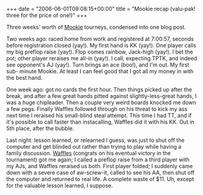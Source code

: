 +++
date = "2006-06-01T09:08:15+00:00"
title = "Mookie recap (valu-pak! three for the price of one!)"
+++



Three weeks' worth of [Mookie](http://mookie99.bigopokerroom.com/) tourneys,
condensed into one blog post.

Two weeks ago: raced home from work and registered at 7:00:57, seconds before
registration closed (yay!). My first hand is KK (yay!). One player calls my
big preflop raise (yay!). Flop comes rainbow, Jack-high (yay!). I bet the pot;
other player reraises me all-in (yay!). I call, expecting TPTK, and indeed see
opponent's AJ (yay!). Turn brings an ace (boo!), and I'm out. My first sub-
minute Mookie. At least I can feel good that I got all my money in with the
best hand.

One week ago: got no cards the first hour. Then things picked up after the
break, and after a few great hands pitted against slightly-less-great hands, I
was a huge chipleader. Then a couple very weird boards knocked me down a few
pegs. Finally Waffles followed through on his threat to kick my ass next time
I reraised his small-blind steal attempt. This time I had TT, and if it's
possible to call faster than instacalling, Waffles did it with his KK. Out in
5th place, after the bubble.

Last night: lesson learned, or relearned I guess, was just to shut off the
computer and get blinded out rather than trying to play while having a family
discussion. [Waffles](http://sirfwalgman.blogspot.com/) (congrats on his
eventual victory in the tournament) got me again; I called a preflop raise
from a third player with my AJs, and Waffles reraised us both. First player
folded; I suddenly came down with a severe case of aw-screw-it, called to see
his AA, then shut off the computer and returned to real life. A complete waste
of $11. Uh, except for the valuable lesson learned, I suppose.

